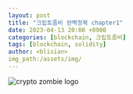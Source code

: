 ```yaml
---
layout: post
title: "크립토좀비 완벽정복 chapter1"
date: 2023-04-13 20:00 +0900
categories: [blockchain, 크립토좀비]
tags: [blockchain, solidity]
author: <blisian>
img_path:/assets/img/
---
```


![crypto zombie logo](zombie.png)

